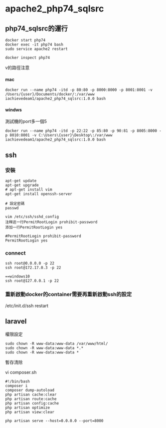 # apache2_php74_sqlsrc
## php74_sqlsrc的運行
~~~
docker start php74
docker exec -it php74 bash
sudo service apache2 restart

docker inspect php74
~~~
v的路徑注意
#### mac
~~~
docker run --name php74 -itd -p 80:80 -p 8000:8000 -p 8001:8001 -v /Users/{user}/Documents/docker/:/var/www iachievedeam1/apache2_php74_sqlsrc:1.0.0 bash
~~~

#### windws
測試機的port多一個5
~~~
docker run --name php74 -itd -p 22:22 -p 85:80 -p 90:81 -p 8005:8000 -p 8010:8001 -v C:\Users\{user}\Desktop\:/var/www iachievedeam1/apache2_php74_sqlsrc:1.0.0 bash
~~~

## ssh
### 安裝

~~~
apt-get update
apt-get upgrade
# apt-get install vim
apt-get install openssh-server

# 設定密碼
passwd

vim /etc/ssh/sshd_config
注释这一行PermitRootLogin prohibit-password
添加一行PermitRootLogin yes

#PermitRootLogin prohibit-password
PermitRootLogin yes
~~~

### connect
~~~
ssh root@0.0.0.0 -p 22
ssh root@172.17.0.3 -p 22

==windows10
ssh root@127.0.0.1 -p 22
~~~

### 重新啟動docker的container需要再重新啟動ssh的設定
/etc/init.d/ssh restart


## laravel
權限設定
~~~
sudo chown -R www-data:www-data /var/www/html/
sudo chown -R www-data:www-data *.*
sudo chown -R www-data:www-data *
~~~

暫存清除

vi composer.sh
~~~
#!/bin/bash
composer i
composer dump-autoload
php artisan cache:clear
php artisan route:cache
php artisan config:cache
php artisan optimize
php artisan view:clear

php artisan serve --host=0.0.0.0 --port=8000
~~~
